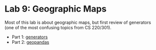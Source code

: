 # Lab 9: Geographic Maps

Most of this lab is about geographic maps, but first review of
generators (one of the most confusing topics from CS 220/301).

* Part 1: [generators](gen.md)
* Part 2: [geopandas](geo.md)
